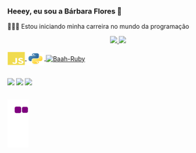 ### Heeey, eu sou a Bárbara Flores 👋

👩🏻‍💻 Estou iniciando minha carreira no mundo da programação

<div align="center">
  <a href="https://github.com/baahflores">
  <img height="180em" src="https://github-readme-stats.vercel.app/api?username=baahflores&show_icons=true&theme=dracula&include_all_commits=true&count_private=true"/>
  <img height="180em" src="https://github-readme-stats.vercel.app/api/top-langs/?username=baahflores&layout=compact&langs_count=7&theme=dracula"/>
  
</div>
<div style="display: inline_block"><br>
  <img align="center" alt="Baah-Js" height="30" width="40" src="https://raw.githubusercontent.com/devicons/devicon/master/icons/javascript/javascript-plain.svg"> 
  <img align="center" alt="Baah-Python" height="30" width="40" src="https://raw.githubusercontent.com/devicons/devicon/master/icons/python/python-original.svg">
  <img align="center" alt="Baah-Ruby" height="30" width="40" 
src="https://cdn.jsdelivr.net/gh/devicons/devicon/icons/ruby/ruby-plain.svg">
</div>

##

<div>   
  <a href="https://www.instagram.com/baahflores" target="_blank"><img src="https://img.shields.io/badge/-Instagram-%23E4405F?style=for-the-badge&logo=instagram&logoColor=white" target="_blank"></a> 
  <a href = "floresbarbara.uf@mail.com"><img src="https://img.shields.io/badge/Gmail-D14836?style=for-the-badge&logo=gmail&logoColor=white"></a>  
  <a href="https://www.linkedin.com/in/barbaratcflores/" target="_blank"><img src="https://img.shields.io/badge/-LinkedIn-%230077B5?style=for-the-badge&logo=linkedin&logoColor=white" target="_blank"></a> 
</div>

##

  ![Snake animation](https://raw.githubusercontent.com/baahflores/baahflores/output/github-contribution-grid-snake.gif)
